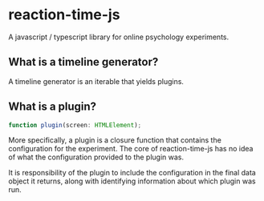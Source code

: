 # reaction-time-js

A javascript / typescript library for online psychology experiments.

## What is a timeline generator?

A timeline generator is an iterable that yields plugins.

## What is a plugin?

```typescript
function plugin(screen: HTMLElement);
```

More specifically, a plugin is a closure function that contains the
configuration for the experiment. The core of reaction-time-js has no idea of
what the configuration provided to the plugin was.

It is responsibility of the plugin to include the configuration in the final
data object it returns, along with identifying information about which plugin
was run.

